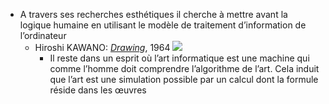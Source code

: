 - A travers ses recherches esthétiques il cherche à mettre avant la logique humaine en utilisant le modèle de traitement d’information de l’ordinateur
	- Hiroshi KAWANO: [*Drawing*](https://dam.org/museum/artists_ui/artists/kawano-hiroshi/), 1964 ![](https://dam.org/museum/wp-content/uploads/2020/10/Kawano_2-2-e1604321763265.jpg)
		- Il reste dans un esprit où l’art informatique est une machine qui comme l’homme doit comprendre l’algorithme de l’art. Cela induit que l’art est une simulation possible par un calcul dont la formule réside dans les œuvres